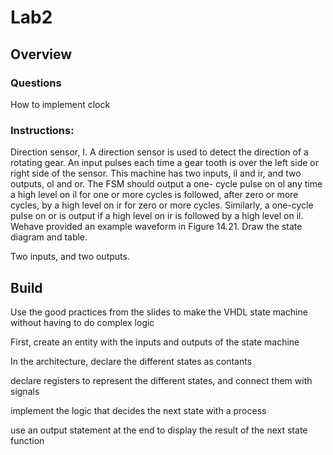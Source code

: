 # Lab2

## Overview

### Questions

How to implement clock

### Instructions:

Direction sensor, I. A direction sensor is used to detect the direction of a rotating gear. An input pulses each time a gear tooth is over the left side or right side of the sensor. This machine has two inputs, il and ir, and two outputs, ol and or. The FSM should output a one- cycle pulse on ol any time a high level on il for one or more cycles is followed, after zero or more cycles, by a high level on ir for zero or more cycles. Similarly, a one-cycle pulse on or is output if a high level on ir is followed by a high level on il. Wehave provided an example waveform in Figure 14.21. Draw the state diagram and table.

Two inputs, and two outputs. 

## Build

Use the good practices from the slides to make the VHDL state machine without having to do complex logic 

First, create an entity with the inputs and outputs of the state machine

In the architecture, declare the different states as contants 

declare registers to represent the different states, and connect them with signals 

implement the logic that decides the next state with a process 

use an output statement at the end to display the result of the next state function


